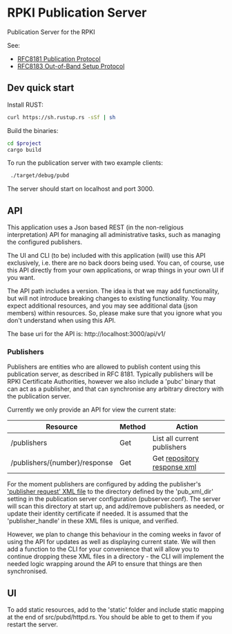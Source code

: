# RPKI Publication Server

Publication Server for the RPKI

See:
* [RFC8181 Publication Protocol](https://tools.ietf.org/html/rfc8181) 
* [RFC8183 Out-of-Band Setup Protocol](https://tools.ietf.org/html/rfc8183)

## Dev quick start

Install RUST:
```bash
curl https://sh.rustup.rs -sSf | sh
```

Build the binaries:
```bash
cd $project
cargo build
```

To run the publication server with two example clients:
```bash
 ./target/debug/pubd
```

The server should start on localhost and port 3000.

## API

This application uses a Json based REST (in the non-religious interpretation)
API for managing all administrative tasks, such as managing the configured
publishers.

The UI and CLI (to be) included with this application (will) use this API 
exclusively, i.e. there are no back doors being used. You can, of course, use
this API directly from your own applications, or wrap things in your own UI 
if you want.

The API path includes a version. The idea is that we may add functionality, but
will not introduce breaking changes to existing functionality. You may expect
additional resources, and you may see additional data (json members) within 
resources. So, please make sure that you ignore what you don't understand 
when using this API.

The base uri for the API is:
http://localhost:3000/api/v1/

### Publishers

Publishers are entities who are allowed to publish content using this 
publication server, as described in RFC 8181. Typically publishers will be 
RPKI Certificate  Authorities, however we also include a 'pubc' binary that can
act as a publisher, and that can synchronise any arbitrary directory with the
publication server.

Currently we only provide an API for view the current state:

| Resource                       | Method   | Action                          |
| ------------------------------ | -------- | ------------------------------- |
| /publishers                    | Get      | List all current publishers     |
| /publishers/{number}/response  | Get      | Get [repository response xml](https://tools.ietf.org/html/rfc8183#section-5.2.4)|
 

For the moment publishers are configured by adding the publisher's ['publisher 
request' XML file](https://tools.ietf.org/html/rfc8183#section-5.2.3) to the 
directory defined by the 'pub_xml_dir' setting in the publication server 
configuration (pubserver.conf). The server will scan this directory at start 
up, and add/remove publishers as needed, or update their identity certificate
if needed. It is assumed that the 'publisher_handle' in these XML files is 
unique, and verified.

However, we plan to change this behaviour in the coming weeks in favor of using
the API for updates as well as displaying current state. We will then add a 
function to the CLI for your convenience that will allow you to continue
dropping these XML files in a directory - the CLI will implement the needed 
logic wrapping around the API to ensure that things are then synchronised.


## UI

To add static resources, add to the 'static' folder and include static mapping at the end of src/pubd/httpd.rs. You should be able to get to them if you restart the server.








